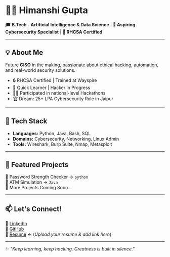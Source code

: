 
# 👩‍💻 Himanshi Gupta

**🎓 B.Tech - Artificial Intelligence & Data Science**  |  **🎯 Aspiring Cybersecurity Specialist**  |  **🚀 RHCSA Certified**

---

## 💡 About Me
Future **CISO** in the making, passionate about ethical hacking, automation, and real-world security solutions.

- 🔒 RHCSA Certified | Trained at Wayspire
- 🧠 Quick Learner | Hacker in Progress
- 👩‍💻 Participated in national-level Hackathons
- 🏆 Dream: 25+ LPA Cybersecurity Role in Jaipur

---

## 🔧 Tech Stack
- **Languages:** Python, Java, Bash, SQL
- **Domains:** Cybersecurity, Networking, Linux Admin
- **Tools:** Wireshark, Burp Suite, Nmap, Metasploit

---

## 📁 Featured Projects
🔹 Password Strength Checker → `python`  
🔹 ATM Simulation → `Java`  
🔹 More Projects Coming Soon...

---

## 📫 Let's Connect!
📍 [LinkedIn](https://www.linkedin.com/in/himanshi-gupta-b22988316)  
📎 [GitHub](https://github.com/Himanshi-14gupta)  
📜 [Resume](#) ← (*Upload your resume & add link here*)

---

✨ *"Keep learning, keep hacking. Greatness is built in silence."*
